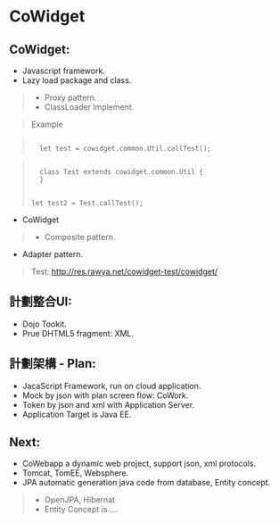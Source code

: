 # CoWidget
## CoWidget:
- Javascript framework.
- Lazy load package and class.

> - Proxy pattern.
> - ClassLoader Implement.

> Example

> <code>
>	let test = cowidget.common.Util.callTest();
> </code>

> <code>
>	class Test extends cowidget.common.Util {
>	}
>	
>	let test2 = Test.callTest();
> </code>


- CoWidget

> - Composite pattern.

- Adapter pattern.

> Test: <a hre="http://res.rawya.net/cowidget-test/cowidget/">http://res.rawya.net/cowidget-test/cowidget/</a>


## 計劃整合UI:
- Dojo Tookit.
- Prue DHTML5 fragment: XML.


## 計劃架構 - Plan:
- JacaScript Framework, run on cloud application.
- Mock by json with plan screen flow: CoWork.
- Token by json and xml with Application Server.
- Application Target is Java EE.

## Next:
- CoWebapp a dynamic web project, support json, xml protocols.
- Tomcat, TomEE, Websphere.
- JPA automatic generation java code from database, Entity concept.

> - OpenJPA, Hibernat
> - Entity Concept is ....

